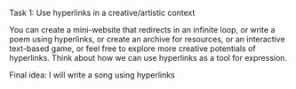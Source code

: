 Task 1: Use hyperlinks in a creative/artistic context

You can create a mini-website that redirects in an infinite loop, or write a poem using hyperlinks, or create an archive for resources, or an interactive text-based game, or feel free to explore more creative potentials of hyperlinks. Think about how we can use hyperlinks as a tool for expression.

Final idea: I will write a song using hyperlinks
